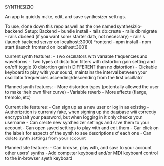 SYNTHESIZIO

An app to quickly make, edit, and save synthesizer settings.

To use, clone down this repo as well as the one named synthesizio-backend.
Setup:
    Backend
        - bundle install
        - rails db:create
        - rails db:migrate
        - rails db:seed (if you want some starter data, not necessary)
        - rails s (launch backend server on localhost:3000)
    Frontend
        - npm install
        - npm start (launch frontend on localhost:3001)

Current synth features:
    - Two oscillators with variable frequencies and waveforms
    - Two types of distortion filters with distortion gain setting and on/off toggle (0 distortion gain is DIFFERENT than no distortion)
    - Clickable keyboard to play with your sound, maintains the interval between your oscillator frequencies ascending/descending from the first oscillator

Planned synth features:
    - More distortion types (potentially allowed the user to make their own filter curve)
    - Variable reverb
    - More effects (flange, tremolo, etc)

Current site features:
    - Can sign up as a new user or log in as existing
        - Authorization is currently fake, when signing up the database will correctly encrypt/salt your password, but when logging in it only checks your username
    - Can create new synthesizer settings and save them to your account
    - Can open saved settings to play with and edit them
    - Can click on the labels for aspects of the synth to see descriptions of each one
    - Can delete synth settings from your account

Planned site features:
    - Can browse, play with, and save to your account other users' synths
    - Add computer keyboard and/or MIDI keyboard control to the in-browser synth keyboard